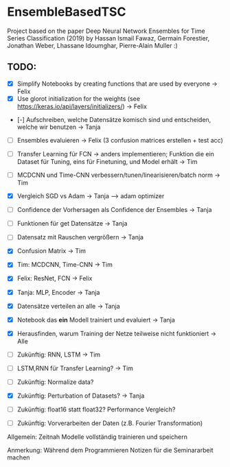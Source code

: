 # EnsembleBasedTSC
Project based on the paper Deep Neural Network Ensembles for Time Series Classification (2019) by Hassan Ismail Fawaz, Germain Forestier, Jonathan Weber, Lhassane Idoumghar, Pierre-Alain Muller
:)


## TODO:
- [X] Simplify Notebooks by creating functions that are used by everyone -> Felix
- [X] Use glorot initialization for the weights (see https://keras.io/api/layers/initializers/) -> Felix
- [-] Aufschreiben, welche Datensätze komisch sind und entscheiden, welche wir benutzen -> Tanja
- [ ] Ensembles evaluieren -> Felix (3 confusion matrices erstellen + test acc)
- [ ] Transfer Learning für FCN -> anders implementieren; Funktion die ein Dataset für Tuning, eins für Finetuning, und Model erhält  -> Tim
- [ ] MCDCNN und Time-CNN verbessern/tunen/linearisieren/batch norm -> Tim
- [x] Vergleich SGD vs Adam -> Tanja --> adam optimizer
- [ ] Confidence der Vorhersagen als Confidence der Ensembles -> Tanja
- [ ] Funktionen für get Datensätze -> Tanja
- [ ] Datensatz mit Rauschen vergrößern -> Tanja
- [x] Confusion Matrix -> Tim
- [x] Tim: MCDCNN, Time-CNN -> Tim
- [x] Felix: ResNet, FCN -> Felix
- [x] Tanja: MLP, Encoder -> Tanja
- [x] Datensätze verteilen an alle -> Tanja
- [x] Notebook das **ein** Modell trainiert und evaluiert -> Tanja
- [x] Herausfinden, warum Training der Netze teilweise nicht funktioniert -> Alle

- [ ] Zukünftig: RNN, LSTM -> Tim
- [ ] LSTM,RNN für Transfer Learning? -> Tim
- [ ] Zukünftig: Normalize data?
- [x] Zukünftig: Perturbation of Datasets? -> Tanja
- [ ] Zukünftig: float16 statt float32? Performance Vergleich?
- [ ] Zukünftig: Vorverarbeiten der Daten (z.B. Fourier Transformation)


Allgemein: Zeitnah Modelle vollständig trainieren und speichern 

Anmerkung: Während dem Programmieren Notizen für die Seminararbeit machen
